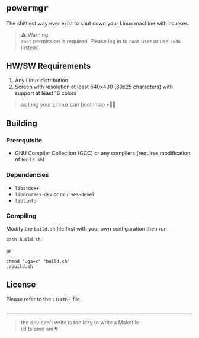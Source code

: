 # `powermgr`
The shittiest way ever exist to shut down your Linux machine with ncurses.

> ⚠️ Warning<br>`root` permission is required. Please log in to `root` user or use `sudo` instead.

## HW/SW Requirements
1. Any Linux distribution
2. Screen with resolution at least 640x400 (80x25 characters) with support at least 16 colors

> as long your Linnux can boot lmao 💀🙏🏻

## Building
### Prerequisite
- GNU Compiler Collection (GCC) or any compilers (requires modification of `build.sh`)

### Dependencies
- `libstdc++`
- `libncurses-dev` or `ncurses-devel`
- `libtinfo`

### Compiling
Modify the `build.sh` file first with your own configuration then run
```
bash build.sh
```
or
```
chmod "uga+x" "build.sh"
./build.sh
```

## License
Please refer to the `LICENSE` file.<br><br>


---
> the dev ~~can't write~~ is too lazy to write a Makefile<br>icl ts pmo sm 💔